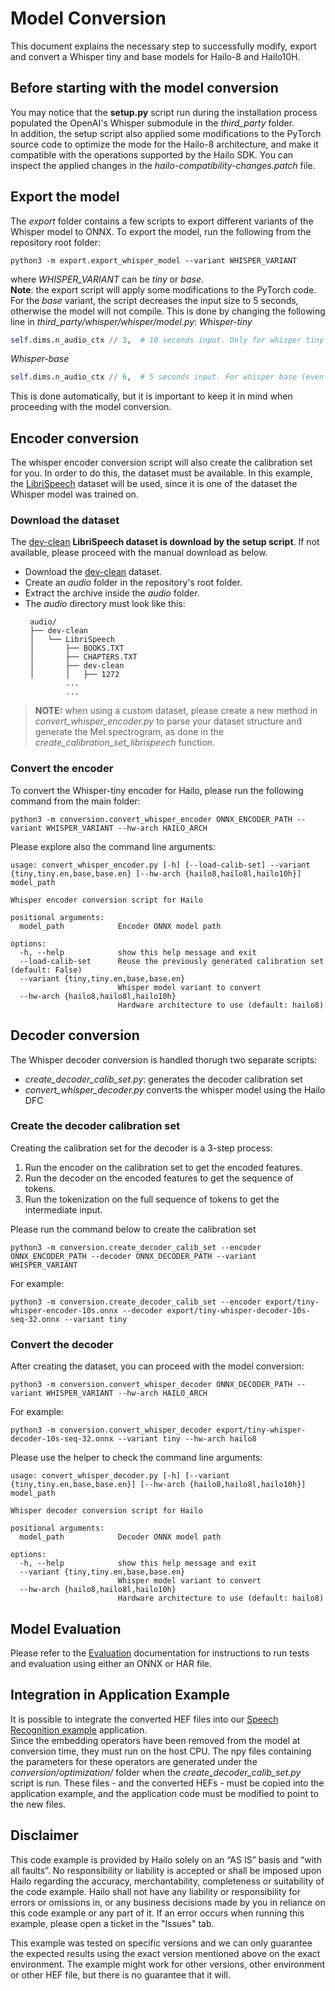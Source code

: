 # Model Conversion

This document explains the necessary step to successfully modify, export and convert a Whisper tiny and base models for Hailo-8 and Hailo10H.


## Before starting with the model conversion
You may notice that the **setup.py** script run during the installation process populated the OpenAI's Whisper submodule in the *third_party* folder.  
In addition, the setup script also applied some modifications to the PyTorch source code to optimize the mode for the Hailo-8 architecture, and make it compatible with the operations supported by the Hailo SDK.
You can inspect the applied changes in the *hailo-compatibility-changes.patch* file.


## Export the model
The *export* folder contains a few scripts to export different variants of the Whisper model to ONNX.
To export the model, run the following from the repository root folder:
```
python3 -m export.export_whisper_model --variant WHISPER_VARIANT
```

where *WHISPER_VARIANT* can be *tiny* or *base*.  
**Note**: the export script will apply some modifications to the PyTorch code. For the *base* variant, the script decreases the input size to 5 seconds, otherwise the model will not compile. This is done by changing the following line in *third_party/whisper/whisper/model.py*:
*Whisper-tiny*
```python
self.dims.n_audio_ctx // 3,  # 10 seconds input. Only for whisper tiny
```

*Whisper-base*
```python
self.dims.n_audio_ctx // 6,  # 5 seconds input. For whisper base (even tiny can support 5 seconds, of course).
```
This is done automatically, but it is important to keep it in mind when proceeding with the model conversion.

## Encoder conversion

The whisper encoder conversion script will also create the calibration set for you. In order to do this, the dataset must be available. In this example, the [LibriSpeech](https://www.openslr.org/12) dataset will be used, since it is one of the dataset the Whisper model was trained on.

### Download the dataset

The [dev-clean](https://www.openslr.org/resources/12/dev-clean.tar.gz) **LibriSpeech dataset is download by the setup script**.
If not available, please proceed with the manual download as below.


- Download the [dev-clean](https://www.openslr.org/resources/12/dev-clean.tar.gz) dataset.
- Create an *audio* folder in the repository's root folder.
- Extract the archive inside the *audio* folder.
- The *audio* directory must look like this:
  ```
   audio/
   ├── dev-clean
   │   └── LibriSpeech
   │       ├── BOOKS.TXT
   │       ├── CHAPTERS.TXT
   │       ├── dev-clean
   │       │   ├── 1272
           ...
           ...
  ```

> **NOTE:** when using a custom dataset, please create a new method in *convert_whisper_encoder.py* to parse your dataset structure and generate the Mel spectrogram, as done in the *create_calibration_set_librispeech* function.

### Convert the encoder

To convert the Whisper-tiny encoder for Hailo, please run the following command from the main folder:

```
python3 -m conversion.convert_whisper_encoder ONNX_ENCODER_PATH --variant WHISPER_VARIANT --hw-arch HAILO_ARCH
```

Please explore also the command line arguments:
```
usage: convert_whisper_encoder.py [-h] [--load-calib-set] --variant {tiny,tiny.en,base,base.en} [--hw-arch {hailo8,hailo8l,hailo10h}] model_path

Whisper encoder conversion script for Hailo

positional arguments:
  model_path            Encoder ONNX model path

options:
  -h, --help            show this help message and exit
  --load-calib-set      Reuse the previously generated calibration set (default: False)
  --variant {tiny,tiny.en,base,base.en}
                        Whisper model variant to convert
  --hw-arch {hailo8,hailo8l,hailo10h}
                        Hardware architecture to use (default: hailo8)

```

## Decoder conversion

The Whisper decoder conversion is handled thorugh two separate scripts:
- *create_decoder_calib_set.py*: generates the decoder calibration set
- *convert_whisper_decoder.py* converts the whisper model using the Hailo DFC

### Create the decoder calibration set

Creating the calibration set for the decoder is a 3-step process:


1. Run the encoder on the calibration set to get the encoded features.
2. Run the decoder on the encoded features to get the sequence of tokens.
3. Run the tokenization on the full sequence of tokens to get the intermediate input.


Please run the command below to create the calibration set

```
python3 -m conversion.create_decoder_calib_set --encoder ONNX_ENCODER_PATH --decoder ONNX_DECODER_PATH --variant WHISPER_VARIANT
```

For example:
```
python3 -m conversion.create_decoder_calib_set --encoder export/tiny-whisper-encoder-10s.onnx --decoder export/tiny-whisper-decoder-10s-seq-32.onnx --variant tiny
```
### Convert the decoder

After creating the dataset, you can proceed with the model conversion:

```
python3 -m conversion.convert_whisper_decoder ONNX_DECODER_PATH --variant WHISPER_VARIANT --hw-arch HAILO_ARCH
```

For example:
```
python3 -m conversion.convert_whisper_decoder export/tiny-whisper-decoder-10s-seq-32.onnx --variant tiny --hw-arch hailo8
```

Please use the helper to check the command line arguments:
```
usage: convert_whisper_decoder.py [-h] [--variant {tiny,tiny.en,base,base.en}] [--hw-arch {hailo8,hailo8l,hailo10h}] model_path

Whisper decoder conversion script for Hailo

positional arguments:
  model_path            Decoder ONNX model path

options:
  -h, --help            show this help message and exit
  --variant {tiny,tiny.en,base,base.en}
                        Whisper model variant to convert
  --hw-arch {hailo8,hailo8l,hailo10h}
                        Hardware architecture to use (default: hailo8)

```


## Model Evaluation
Please refer to the [Evaluation](./Evaluation.md) documentation for instructions to run tests and evaluation using either an ONNX or HAR file.


## Integration in Application Example

It is possible to integrate the converted HEF files into our [Speech Recognition example](https://github.com/hailo-ai/Hailo-Application-Code-Examples/blob/main/runtime/hailo-8/python/speech_recognition/README.md) application.  
Since the embedding operators have been removed from the model at conversion time, they must run on the host CPU. The npy files containing the parameters for these operators are generated under the *conversion/optimization/* folder when the *create_decoder_calib_set.py* script is run. These files - and the converted HEFs - must be copied into the application example, and the application code must be modified to point to the new files.


## Disclaimer
This code example is provided by Hailo solely on an “AS IS” basis and “with all faults”. No responsibility or liability is accepted or shall be imposed upon Hailo regarding the accuracy, merchantability, completeness or suitability of the code example. Hailo shall not have any liability or responsibility for errors or omissions in, or any business decisions made by you in reliance on this code example or any part of it. If an error occurs when running this example, please open a ticket in the "Issues" tab.

This example was tested on specific versions and we can only guarantee the expected results using the exact version mentioned above on the exact environment. The example might work for other versions, other environment or other HEF file, but there is no guarantee that it will.

